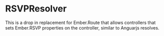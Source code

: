 # RSVPResolver

This is a drop in replacement for Ember.Route that allows controllers that
sets Ember.RSVP properties on the controller, similar to Anguarjs resolves.
